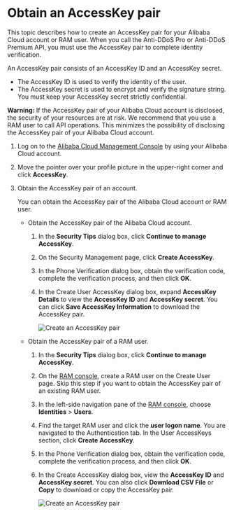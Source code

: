 # Obtain an AccessKey pair

This topic describes how to create an AccessKey pair for your Alibaba Cloud account or RAM user. When you call the Anti-DDoS Pro or Anti-DDoS Premium API, you must use the AccessKey pair to complete identity verification.

An AccessKey pair consists of an AccessKey ID and an AccessKey secret.

-   The AccessKey ID is used to verify the identity of the user.
-   The AccessKey secret is used to encrypt and verify the signature string. You must keep your AccessKey secret strictly confidential.

**Warning:** If the AccessKey pair of your Alibaba Cloud account is disclosed, the security of your resources are at risk. We recommend that you use a RAM user to call API operations. This minimizes the possibility of disclosing the AccessKey pair of your Alibaba Cloud account.

1.  Log on to the [Alibaba Cloud Management Console](https://home.console.aliyun.com) by using your Alibaba Cloud account.

2.  Move the pointer over your profile picture in the upper-right corner and click **AccessKey**.

3.  Obtain the AccessKey pair of an account.

    You can obtain the AccessKey pair of the Alibaba Cloud account or RAM user.

    -   Obtain the AccessKey pair of the Alibaba Cloud account.
        1.  In the **Security Tips** dialog box, click **Continue to manage AccessKey**.
        2.  On the Security Management page, click **Create AccessKey**.
        3.  In the Phone Verification dialog box, obtain the verification code, complete the verification process, and then click **OK**.
        4.  In the Create User AccessKey dialog box, expand **AccessKey Details** to view the **AccessKey ID** and **AccessKey secret**. You can click **Save AccessKey Information** to download the AccessKey pair.

            ![Create an AccessKey pair](https://static-aliyun-doc.oss-cn-hangzhou.aliyuncs.com/assets/img/en-US/6415559951/p48003.png)

    -   Obtain the AccessKey pair of a RAM user.
        1.  In the **Security Tips** dialog box, click **Continue to manage AccessKey**.
        2.  On the [RAM console](https://ram.console.aliyun.com/users/new), create a RAM user on the Create User page. Skip this step if you want to obtain the AccessKey pair of an existing RAM user.
        3.  In the left-side navigation pane of the [RAM console](https://ram.console.aliyun.com/users/new), choose **Identities** \> **Users**.
        4.  Find the target RAM user and click the **user logon name**. You are navigated to the Authentication tab. In the User AccessKeys section, click **Create AccessKey**.
        5.  In the Phone Verification dialog box, obtain the verification code, complete the verification process, and then click **OK**.
        6.  In the Create AccessKey dialog box, view the **AccessKey ID** and **AccessKey secret**. You can also click **Download CSV File** or **Copy** to download or copy the AccessKey pair.

            ![Create an AccessKey pair](https://static-aliyun-doc.oss-cn-hangzhou.aliyuncs.com/assets/img/en-US/6415559951/p48004.png)



